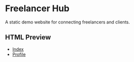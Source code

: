 # Freelancer Hub

A static demo website for connecting freelancers and clients.

## HTML Preview

- [Index](https://html-preview.github.io/?url=https://raw.githubusercontent.com/parajuli-10/Freelancer-Hub-Website-Development/main/index.html)
- [Profile](https://html-preview.github.io/?url=https://raw.githubusercontent.com/parajuli-10/Freelancer-Hub-Website-Development/main/profile.html)

